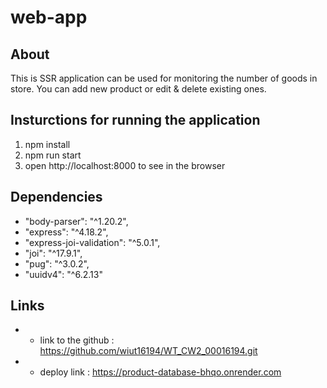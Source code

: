 # web-app

## About 
This is SSR application can be used for monitoring the number of goods in store. You can add new product or edit & delete existing ones.
## Insturctions for running the application
1. npm install 
2. npm run start
3. open  http://localhost:8000 to see in the browser

## Dependencies
*  "body-parser": "^1.20.2",
*    "express": "^4.18.2",
 *   "express-joi-validation": "^5.0.1",
 *   "joi": "^17.9.1",
 *   "pug": "^3.0.2",
 *   "uuidv4": "^6.2.13"

## Links
*  - link to the github :  https://github.com/wiut16194/WT_CW2_00016194.git
* - deploy link : https://product-database-bhqo.onrender.com